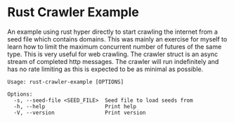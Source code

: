 # Rust Crawler Example

An example using rust hyper directly to start crawling the internet from a seed
file which contains domains. This was mainly an exercise for myself to learn how to limit
the maximum concurrent number of futures of the same type. This is very useful for
web crawling. The crawler struct is an async stream of completed http messages.
The crawler will run indefinitely and has no rate limiting as this is expected
to be as minimal as possible.

```
Usage: rust-crawler-example [OPTIONS]

Options:
  -s, --seed-file <SEED_FILE>  Seed file to load seeds from
  -h, --help                   Print help
  -V, --version                Print version
```
